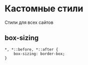 # Кастомные стили
Стили для всех сайтов

## box-sizing
    *, *::before, *::after {
        box-sizing: border-box;
    }